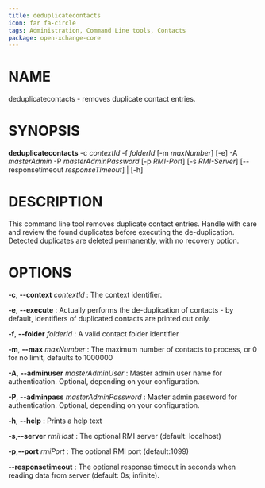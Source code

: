 ```yaml
---
title: deduplicatecontacts
icon: far fa-circle
tags: Administration, Command Line tools, Contacts
package: open-xchange-core
---
```


# NAME

deduplicatecontacts - removes duplicate contact entries.

# SYNOPSIS

**deduplicatecontacts** -c *contextId* -f *folderId* [-m *maxNumber*] [-e] -A *masterAdmin* -P *masterAdminPassword* [-p *RMI-Port*] [-s *RMI-Server*] [--responsetimeout *responseTimeout*] | [-h]

# DESCRIPTION

This command line tool removes duplicate contact entries. Handle with care and review the found duplicates before executing the de-duplication. Detected duplicates are deleted permanently, with no recovery option.

# OPTIONS

**-c**, **--context** *contextId*
: The context identifier.

**-e**, **--execute**
: Actually performs the de-duplication of contacts - by default, identifiers of duplicated contacts are printed out only.

**-f**, **--folder** *folderId*
: A valid contact folder identifier

**-m**, **--max** *maxNumber*
: The maximum number of contacts to process, or 0 for no limit, defaults to 1000000

**-A**, **--adminuser** *masterAdminUser*
: Master admin user name for authentication. Optional, depending on your configuration.

**-P**, **--adminpass** *masterAdminPassword*
: Master admin password for authentication. Optional, depending on your configuration.

**-h**, **--help**
: Prints a help text

**-s**,**--server** *rmiHost*
: The optional RMI server (default: localhost)

**-p**,**--port** *rmiPort*
: The optional RMI port (default:1099)

**--responsetimeout**
: The optional response timeout in seconds when reading data from server (default: 0s; infinite).

